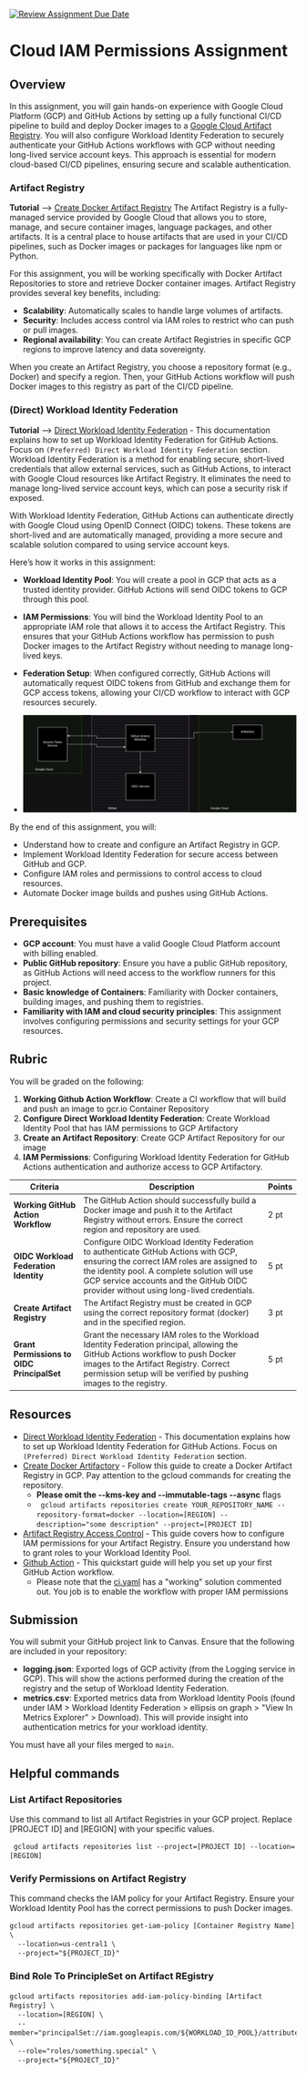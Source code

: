 [![Review Assignment Due Date](https://classroom.github.com/assets/deadline-readme-button-22041afd0340ce965d47ae6ef1cefeee28c7c493a6346c4f15d667ab976d596c.svg)](https://classroom.github.com/a/4sD8t2fj)
# Cloud IAM Permissions Assignment

## Overview
In this assignment, you will gain hands-on experience with Google Cloud Platform (GCP) and GitHub Actions by setting up a fully functional CI/CD pipeline to build and deploy Docker images to a [Google Cloud Artifact Registry](#artifact-registry). You will also configure Workload Identity Federation to securely authenticate your GitHub Actions workflows with GCP without needing long-lived service account keys. This approach is essential for modern cloud-based CI/CD pipelines, ensuring secure and scalable authentication.

### Artifact Registry
__**Tutorial**__ --> [Create Docker Artifact Registry](https://cloud.google.com/artifact-registry/docs/repositories/create-repos#create-repo-gcloud-docker)
The Artifact Registry is a fully-managed service provided by Google Cloud that allows you to store, manage, and secure container images, language packages, and other artifacts. It is a central place to house artifacts that are used in your CI/CD pipelines, such as Docker images or packages for languages like npm or Python.

For this assignment, you will be working specifically with Docker Artifact Repositories to store and retrieve Docker container images. Artifact Registry provides several key benefits, including:
- **Scalability**: Automatically scales to handle large volumes of artifacts.
- **Security**: Includes access control via IAM roles to restrict who can push or pull images.
- **Regional availability**: You can create Artifact Registries in specific GCP regions to improve latency and data sovereignty.

When you create an Artifact Registry, you choose a repository format (e.g., Docker) and specify a region. Then, your GitHub Actions workflow will push Docker images to this registry as part of the CI/CD pipeline.

### (Direct) Workload Identity Federation
__**Tutorial**__ --> [Direct Workload Identity Federation](https://github.com/google-github-actions/auth?tab=readme-ov-file#preferred-direct-workload-identity-federation) - This documentation explains how to set up Workload Identity Federation for GitHub Actions. Focus on `(Preferred) Direct Workload Identity Federation` section.
Workload Identity Federation is a method for enabling secure, short-lived credentials that allow external services, such as GitHub Actions, to interact with Google Cloud resources like Artifact Registry. It eliminates the need to manage long-lived service account keys, which can pose a security risk if exposed.

With Workload Identity Federation, GitHub Actions can authenticate directly with Google Cloud using OpenID Connect (OIDC) tokens. These tokens are short-lived and are automatically managed, providing a more secure and scalable solution compared to using service account keys.

Here’s how it works in this assignment:
- **Workload Identity Pool**: You will create a pool in GCP that acts as a trusted identity provider. GitHub Actions will send OIDC tokens to GCP through this pool.
- **IAM Permissions**: You will bind the Workload Identity Pool to an appropriate IAM role that allows it to access the Artifact Registry. This ensures that your GitHub Actions workflow has permission to push Docker images to the Artifact Registry without needing to manage long-lived keys.
- **Federation Setup**: When configured correctly, GitHub Actions will automatically request OIDC tokens from GitHub and exchange them for GCP access tokens, allowing your CI/CD workflow to interact with GCP resources securely.

- ![overview](./docs/workload_identity_federation.drawio.png)

By the end of this assignment, you will:
- Understand how to create and configure an Artifact Registry in GCP.
- Implement Workload Identity Federation for secure access between GitHub and GCP.
- Configure IAM roles and permissions to control access to cloud resources.
- Automate Docker image builds and pushes using GitHub Actions.

## Prerequisites
- **GCP account**: You must have a valid Google Cloud Platform account with billing enabled.
- **Public GitHub repository**: Ensure you have a public GitHub repository, as GitHub Actions will need access to the workflow runners for this project.
- **Basic knowledge of Containers**: Familiarity with Docker containers, building images, and pushing them to registries.
- **Familiarity with IAM and cloud security principles**: This assignment involves configuring permissions and security settings for your GCP resources.

## Rubric

You will be graded on the following:
1. **Working Github Action Workflow**: Create a CI workflow that will build and push an image to gcr.io Container Repository
2. **Configure Direct Workload Identity Federation**: Create Workload Identity Pool that has IAM permissions to GCP Artifactory
3. **Create an Artifact Repository**: Create GCP Artifact Repository for our image
4. **IAM Permissions**: Configuring Workload Identity Federation for GitHub Actions authentication and authorize access to GCP Artifactory.

| **Criteria**                               | **Description**                                                                              | **Points** |
|--------------------------------------------|----------------------------------------------------------------------------------------------|------------|
| **Working GitHub Action Workflow**         | The GitHub Action should successfully build a Docker image and push it to the Artifact Registry without errors. Ensure the correct region and repository are used. | 2 pt       |
| **OIDC Workload Federation Identity**      | Configure OIDC Workload Identity Federation to authenticate GitHub Actions with GCP, ensuring the correct IAM roles are assigned to the identity pool. A complete solution will use GCP service accounts and the GitHub OIDC provider without using long-lived credentials. | 5 pt       |
| **Create Artifact Registry**               | The Artifact Registry must be created in GCP using the correct repository format (docker) and in the specified region.          | 3 pt       |
| **Grant Permissions to OIDC PrincipalSet** | Grant the necessary IAM roles to the Workload Identity Federation principal, allowing the GitHub Actions workflow to push Docker images to the Artifact Registry. Correct permission setup will be verified by pushing images to the registry. | 5 pt       |

## Resources
- [Direct Workload Identity Federation](https://github.com/google-github-actions/auth?tab=readme-ov-file#preferred-direct-workload-identity-federation) - This documentation explains how to set up Workload Identity Federation for GitHub Actions. Focus on `(Preferred) Direct Workload Identity Federation` section.
- [Create Docker Artifactory](https://cloud.google.com/artifact-registry/docs/repositories/create-repos#create-repo-gcloud-docker) - Follow this guide to create a Docker Artifact Registry in GCP. Pay attention to the gcloud commands for creating the repository.
  - **Please omit the --kms-key and --immutable-tags --async** flags
  - ` gcloud artifacts repositories create YOUR_REPOSITORY_NAME --repository-format=docker --location=[REGION] --description="some description" --project=[PROJECT ID]`
- [Artifact Registry Access Control](https://cloud.google.com/artifact-registry/docs/access-control) - This guide covers how to configure IAM permissions for your Artifact Registry. Ensure you understand how to grant roles to your Workload Identity Pool.
- [Github Action](https://docs.github.com/en/actions/writing-workflows/quickstart) - This quickstart guide will help you set up your first GitHub Action workflow.
  - Please note that the [ci.yaml](.github/workflows/ci.yml) has a "working" solution commented out. You job is to enable the workflow with proper IAM permissions


## Submission
You will submit your GitHub project link to Canvas. Ensure that the following are included in your repository:

- **logging.json**: Exported logs of GCP activity (from the Logging service in GCP). This will show the actions performed during the creation of the registry and the setup of Workload Identity Federation.
- **metrics.csv**: Exported metrics data from Workload Identity Pools (found under IAM > Workload Identity Federation > ellipsis on graph > "View In Metrics Explorer" > Download). This will provide insight into authentication metrics for your workload identity.

You must have all your files merged to `main`. 

## Helpful commands

### List Artifact Repositories
Use this command to list all Artifact Registries in your GCP project. Replace [PROJECT ID] and [REGION] with your specific values.

```shell
 gcloud artifacts repositories list --project=[PROJECT ID] --location=[REGION]
```

### Verify Permissions on Artifact Registry
This command checks the IAM policy for your Artifact Registry. Ensure your Workload Identity Pool has the correct permissions to push Docker images.

```shell
gcloud artifacts repositories get-iam-policy [Container Registry Name] \
  --location=us-central1 \
  --project="${PROJECT_ID}"
```

### Bind Role To PrincipleSet on Artifact REgistry
```shell
gcloud artifacts repositories add-iam-policy-binding [Artifact Registry] \
  --location=[REGION] \
  --member="principalSet://iam.googleapis.com/${WORKLOAD_ID_POOL}/attribute.repository/${REPO}" \
  --role="roles/something.special" \
  --project="${PROJECT_ID}"

```

